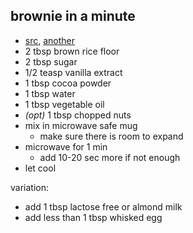 ## brownie in a minute

- [src](https://blog.katescarlata.com/2014/03/02/brownie-minute/), [another](https://www.rachelpaulsfood.com/low-fodmap-five-minute-chocolate-mug-cake-gluten-free-dairy-free/)
- 2 tbsp brown rice floor
- 2 tbsp sugar
- 1/2 teasp vanilla extract
- 1 tbsp cocoa powder
- 1 tbsp water
- 1 tbsp vegetable oil
- _(opt)_ 1 tbsp chopped nuts
- mix in microwave safe mug
  - make sure there is room to expand
- microwave for 1 min
  - add 10-20 sec more if not enough
- let cool

variation:

- add 1 tbsp lactose free or almond milk
- add less than 1 tbsp whisked egg
